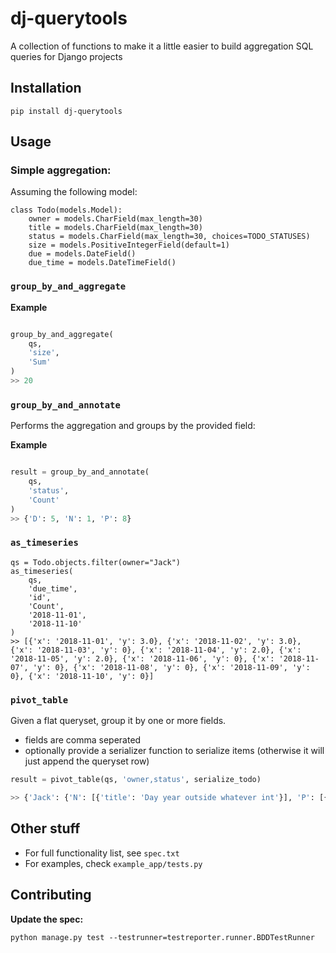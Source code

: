 # dj-querytools

A collection of functions to make it a little easier to build aggregation SQL queries for Django projects

## Installation

```
pip install dj-querytools
```

## Usage

### Simple aggregation:

Assuming the following model:

```
class Todo(models.Model):
    owner = models.CharField(max_length=30)
    title = models.CharField(max_length=30)
    status = models.CharField(max_length=30, choices=TODO_STATUSES)
    size = models.PositiveIntegerField(default=1)
    due = models.DateField()
    due_time = models.DateTimeField()
```

### `group_by_and_aggregate`

**Example**

```python

group_by_and_aggregate(
    qs,
    'size',
    'Sum'
)
>> 20
```

### `group_by_and_annotate`

Performs the aggregation and groups by the provided field:

**Example**

```python

result = group_by_and_annotate(
    qs,
    'status',
    'Count'
)
>> {'D': 5, 'N': 1, 'P': 8}
```

### `as_timeseries`

```
qs = Todo.objects.filter(owner="Jack")
as_timeseries(
    qs,
    'due_time',
    'id',
    'Count',
    '2018-11-01',
    '2018-11-10'
)
>> [{'x': '2018-11-01', 'y': 3.0}, {'x': '2018-11-02', 'y': 3.0}, {'x': '2018-11-03', 'y': 0}, {'x': '2018-11-04', 'y': 2.0}, {'x': '2018-11-05', 'y': 2.0}, {'x': '2018-11-06', 'y': 0}, {'x': '2018-11-07', 'y': 0}, {'x': '2018-11-08', 'y': 0}, {'x': '2018-11-09', 'y': 0}, {'x': '2018-11-10', 'y': 0}]
```

### `pivot_table`

Given a flat queryset, group it by one or more fields.

* fields are comma seperated
* optionally provide a serializer function to serialize items (otherwise it will just append the queryset row)

```python
result = pivot_table(qs, 'owner,status', serialize_todo)

>> {'Jack': {'N': [{'title': 'Day year outside whatever int'}], 'P': [{'title': 'Answer society close example '}, {'title': 'Raise real individual general'}], 'D': [{'title': 'Number organization particula'}, {'title': 'Least activity herself than c'}, {'title': 'Country local pretty yourself'}]}, 'Jane': {'P': [{'title': 'Prevent do still teacher grou'}, {'title': 'Include they management first'}, {'title': 'Number court few loss sort mu'}, {'title': 'That federal end local dream '}, {'title': 'Able ask listen. Cost ball me'}, {'title': 'Bad know meeting compare room'}], 'D': [{'title': 'Through town stay able car di'}, {'title': 'Tree design candidate because'}]}}
```

## Other stuff

* For full functionality list, see `spec.txt`
* For examples, check `example_app/tests.py`

## Contributing

**Update the spec:**

```
python manage.py test --testrunner=testreporter.runner.BDDTestRunner
```

